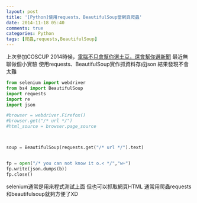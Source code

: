 ```yaml
---
layout: post
title: '[Python]使用requests、BeautifulSoup當網頁爬蟲'
date: 2014-11-18 05:40
comments: true
categories: Python
tags: [爬蟲,requests,BeautifulSoup]
---
```

上次參加COSCUP 2014時候，[電腦不只會幫你選土豆，還會幫你選新聞](http://www.slideshare.net/daikeren/news-37154830)
最近無聊做個小實驗
使用requests、BeautifulSoup實作抓資料存成json
結果發現不會太難

<!--more-->

```a.py
from selenium import webdriver
from bs4 import BeautifulSoup
import requests
import re
import json

#browser = webdriver.Firefox()
#browser.get("/* url */")
#html_source = browser.page_source



soup = BeautifulSoup(requests.get("/* url */").text)


fp = open("/* you can not know it o.< */","w+")
fp.write(json.dumps(b))
fp.close()

```

selenium通常是用來程式測試上面
但也可以抓取網頁HTML
通常用爬蟲requests和beautifulsoup就夠方便了XD